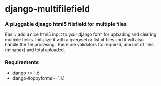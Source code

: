 # django-multifilefield

### A pluggable django html5 filefield for multiple files

Easily add a nice html5 input to your django form for uploading and clearing multiple fields.  Initialize it with a queryset or list of files and it will also handle the file procesing.  There are validators for required, amount of files (min/max) and total uploaded.  

### Requirements

- django >= 1.6
- django-floppyforms>=1.1.1
